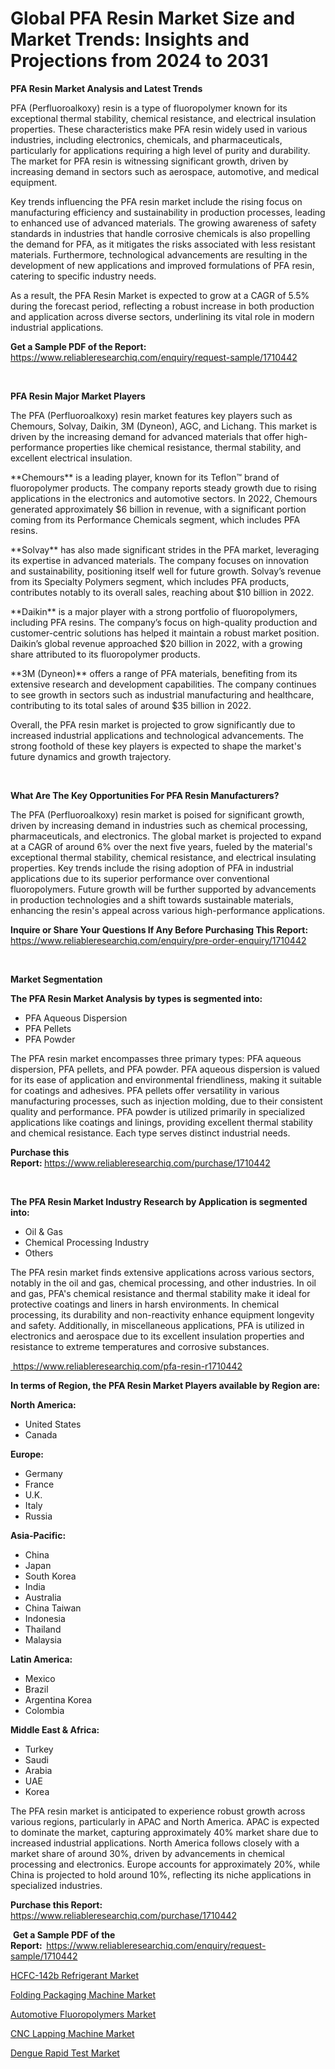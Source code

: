 <p><h1>Global PFA Resin Market Size and Market Trends: Insights and Projections from 2024 to 2031</h1></p><p><strong>PFA Resin Market Analysis and Latest Trends</strong></p>
<p><p>PFA (Perfluoroalkoxy) resin is a type of fluoropolymer known for its exceptional thermal stability, chemical resistance, and electrical insulation properties. These characteristics make PFA resin widely used in various industries, including electronics, chemicals, and pharmaceuticals, particularly for applications requiring a high level of purity and durability. The market for PFA resin is witnessing significant growth, driven by increasing demand in sectors such as aerospace, automotive, and medical equipment. </p><p>Key trends influencing the PFA resin market include the rising focus on manufacturing efficiency and sustainability in production processes, leading to enhanced use of advanced materials. The growing awareness of safety standards in industries that handle corrosive chemicals is also propelling the demand for PFA, as it mitigates the risks associated with less resistant materials. Furthermore, technological advancements are resulting in the development of new applications and improved formulations of PFA resin, catering to specific industry needs. </p><p>As a result, the PFA Resin Market is expected to grow at a CAGR of 5.5% during the forecast period, reflecting a robust increase in both production and application across diverse sectors, underlining its vital role in modern industrial applications.</p></p>
<p><strong>Get a Sample PDF of the Report:&nbsp;</strong> <a href="https://www.reliableresearchiq.com/enquiry/request-sample/1710442?utm_campaign=100&utm_medium=2&utm_source=Github&utm_content=ia&utm_term=22102024&utm_id=pfa-resin">https://www.reliableresearchiq.com/enquiry/request-sample/1710442</a></p>
<p>&nbsp;</p>
<p><strong>PFA Resin Major Market Players</strong></p>
<p><p>The PFA (Perfluoroalkoxy) resin market features key players such as Chemours, Solvay, Daikin, 3M (Dyneon), AGC, and Lichang. This market is driven by the increasing demand for advanced materials that offer high-performance properties like chemical resistance, thermal stability, and excellent electrical insulation.</p><p>**Chemours** is a leading player, known for its Teflon™ brand of fluoropolymer products. The company reports steady growth due to rising applications in the electronics and automotive sectors. In 2022, Chemours generated approximately $6 billion in revenue, with a significant portion coming from its Performance Chemicals segment, which includes PFA resins.</p><p>**Solvay** has also made significant strides in the PFA market, leveraging its expertise in advanced materials. The company focuses on innovation and sustainability, positioning itself well for future growth. Solvay’s revenue from its Specialty Polymers segment, which includes PFA products, contributes notably to its overall sales, reaching about $10 billion in 2022.</p><p>**Daikin** is a major player with a strong portfolio of fluoropolymers, including PFA resins. The company’s focus on high-quality production and customer-centric solutions has helped it maintain a robust market position. Daikin’s global revenue approached $20 billion in 2022, with a growing share attributed to its fluoropolymer products.</p><p>**3M (Dyneon)** offers a range of PFA materials, benefiting from its extensive research and development capabilities. The company continues to see growth in sectors such as industrial manufacturing and healthcare, contributing to its total sales of around $35 billion in 2022.</p><p>Overall, the PFA resin market is projected to grow significantly due to increased industrial applications and technological advancements. The strong foothold of these key players is expected to shape the market's future dynamics and growth trajectory.</p></p>
<p>&nbsp;</p>
<p><strong>What Are The Key Opportunities For PFA Resin Manufacturers?</strong></p>
<p><p>The PFA (Perfluoroalkoxy) resin market is poised for significant growth, driven by increasing demand in industries such as chemical processing, pharmaceuticals, and electronics. The global market is projected to expand at a CAGR of around 6% over the next five years, fueled by the material's exceptional thermal stability, chemical resistance, and electrical insulating properties. Key trends include the rising adoption of PFA in industrial applications due to its superior performance over conventional fluoropolymers. Future growth will be further supported by advancements in production technologies and a shift towards sustainable materials, enhancing the resin's appeal across various high-performance applications.</p></p>
<p><strong>Inquire or Share Your Questions If Any Before Purchasing This Report:</strong> <a href="https://www.reliableresearchiq.com/enquiry/pre-order-enquiry/1710442?utm_campaign=100&utm_medium=2&utm_source=Github&utm_content=ia&utm_term=22102024&utm_id=pfa-resin">https://www.reliableresearchiq.com/enquiry/pre-order-enquiry/1710442</a></p>
<p>&nbsp;</p>
<p><strong>Market Segmentation</strong></p>
<p><strong>The PFA Resin Market Analysis by types is segmented into:</strong></p>
<p><ul><li>PFA Aqueous Dispersion</li><li>PFA Pellets</li><li>PFA Powder</li></ul></p>
<p><p>The PFA resin market encompasses three primary types: PFA aqueous dispersion, PFA pellets, and PFA powder. PFA aqueous dispersion is valued for its ease of application and environmental friendliness, making it suitable for coatings and adhesives. PFA pellets offer versatility in various manufacturing processes, such as injection molding, due to their consistent quality and performance. PFA powder is utilized primarily in specialized applications like coatings and linings, providing excellent thermal stability and chemical resistance. Each type serves distinct industrial needs.</p></p>
<p><strong>Purchase this Report:&nbsp;</strong><a href="https://www.reliableresearchiq.com/purchase/1710442?utm_campaign=100&utm_medium=2&utm_source=Github&utm_content=ia&utm_term=22102024&utm_id=pfa-resin">https://www.reliableresearchiq.com/purchase/1710442</a></p>
<p>&nbsp;</p>
<p><strong>The PFA Resin Market Industry Research by Application is segmented into:</strong></p>
<p><ul><li>Oil & Gas</li><li>Chemical Processing Industry</li><li>Others</li></ul></p>
<p><p>The PFA resin market finds extensive applications across various sectors, notably in the oil and gas, chemical processing, and other industries. In oil and gas, PFA's chemical resistance and thermal stability make it ideal for protective coatings and liners in harsh environments. In chemical processing, its durability and non-reactivity enhance equipment longevity and safety. Additionally, in miscellaneous applications, PFA is utilized in electronics and aerospace due to its excellent insulation properties and resistance to extreme temperatures and corrosive substances.</p></p>
<p><a href="https://www.reliableresearchiq.com/pfa-resin-r1710442?utm_campaign=100&utm_medium=2&utm_source=Github&utm_content=ia&utm_term=22102024&utm_id=pfa-resin">&nbsp;https://www.reliableresearchiq.com/pfa-resin-r1710442</a></p>
<p><strong>In terms of Region, the PFA Resin Market Players available by Region are:</strong></p>
<p>
    <p> <strong> North America: </strong>
        <ul>
            <li>United States</li>
            <li>Canada</li>
        </ul>
        </p> 
    <p> <strong> Europe: </strong>
        <ul>
            <li>Germany</li>
            <li>France</li>
            <li>U.K.</li>
            <li>Italy</li>
            <li>Russia</li>
        </ul>
        </p> 
    <p> <strong> Asia-Pacific: </strong>
        <ul>
            <li>China</li>
            <li>Japan</li>
            <li>South Korea</li>
            <li>India</li>
            <li>Australia</li>
            <li>China Taiwan</li>
            <li>Indonesia</li>
            <li>Thailand</li>
            <li>Malaysia</li>
        </ul>
        </p> 
    <p> <strong> Latin America: </strong>
        <ul>
            <li>Mexico</li>
            <li>Brazil</li>
            <li>Argentina Korea</li>
            <li>Colombia</li>
        </ul>
        </p> 
    <p> <strong> Middle East & Africa: </strong>
        <ul>
            <li>Turkey</li>
            <li>Saudi</li>
            <li>Arabia</li>
            <li>UAE</li>
            <li>Korea</li>
        </ul>
    </p>
    </p>
<p><p>The PFA resin market is anticipated to experience robust growth across various regions, particularly in APAC and North America. APAC is expected to dominate the market, capturing approximately 40% market share due to increased industrial applications. North America follows closely with a market share of around 30%, driven by advancements in chemical processing and electronics. Europe accounts for approximately 20%, while China is projected to hold around 10%, reflecting its niche applications in specialized industries.</p></p>
<p><strong>Purchase this Report: </strong><a href="https://www.reliableresearchiq.com/purchase/1710442?utm_campaign=100&utm_medium=2&utm_source=Github&utm_content=ia&utm_term=22102024&utm_id=pfa-resin">https://www.reliableresearchiq.com/purchase/1710442</a></p>
<p>&nbsp;<strong>Get a Sample PDF of the Report:&nbsp;&nbsp;</strong><a href="https://www.reliableresearchiq.com/enquiry/request-sample/1710442?utm_campaign=100&utm_medium=2&utm_source=Github&utm_content=ia&utm_term=22102024&utm_id=pfa-resin">https://www.reliableresearchiq.com/enquiry/request-sample/1710442</a></p>
<p><strong></strong></p>
<p><p><a href="https://github.com/halleabdon2v1s/Market-Research-Report-List-1/blob/main/hcfc-142b-refrigerant-market.md?utm_campaign=100&utm_medium=2&utm_source=Github&utm_content=ia&utm_term=22102024&utm_id=pfa-resin">HCFC-142b Refrigerant Market</a></p><p><a href="https://www.linkedin.com/pulse/folding-packaging-machine-market-trends-focusing-insight-6q9ue?utm_campaign=100&utm_medium=2&utm_source=Github&utm_content=ia&utm_term=22102024&utm_id=pfa-resin">Folding Packaging Machine Market</a></p><p><a href="https://github.com/melodyvssta/Market-Research-Report-List-1/blob/main/automotive-fluoropolymers-market.md?utm_campaign=100&utm_medium=2&utm_source=Github&utm_content=ia&utm_term=22102024&utm_id=pfa-resin">Automotive Fluoropolymers Market</a></p><p><a href="https://issuu.com/reportprime-2/docs/cnc-lapping-machine-market-size-203_4a21cab7528909?utm_campaign=100&utm_medium=2&utm_source=Github&utm_content=ia&utm_term=22102024&utm_id=pfa-resin">CNC Lapping Machine Market</a></p><p><a href="https://www.linkedin.com/pulse/in-depth-dengue-rapid-test-market-review-size-share-82cagr-growth-pigec?utm_campaign=100&utm_medium=2&utm_source=Github&utm_content=ia&utm_term=22102024&utm_id=pfa-resin">Dengue Rapid Test Market</a></p></p>